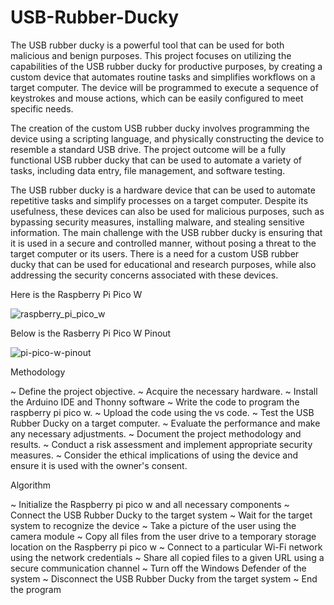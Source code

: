 # USB-Rubber-Ducky




The USB rubber ducky is a powerful tool that can be used for both malicious and benign purposes. This project focuses on utilizing the capabilities of the USB rubber ducky for productive purposes, by creating a custom device that automates routine tasks and simplifies workflows on a target computer. The device will be programmed to execute a sequence of keystrokes and mouse actions, which can be easily configured to meet specific needs. 

The creation of the custom USB rubber ducky involves programming the device using a scripting language, and physically constructing the device to resemble a standard USB drive. The project outcome will be a fully functional USB rubber ducky that can be used to automate a variety of tasks, including data entry, file management, and software testing.




The USB rubber ducky is a hardware device that can be used to automate repetitive tasks and simplify processes on a target computer. Despite its usefulness, these devices can also be used for malicious purposes, such as bypassing security measures, installing malware, and stealing sensitive information.
The main challenge with the USB rubber ducky is ensuring that it is used in a secure and controlled manner, without posing a threat to the target computer or its users. There is a need for a custom USB rubber ducky that can be used for educational and research purposes, while also addressing the security concerns associated with these devices.




Here is the Raspberry Pi Pico W 

![raspberry_pi_pico_w](https://github.com/Vaibhav1730/USB-Rubber-Ducky/assets/116676361/17a0a619-b9e0-42ac-b235-4ac7484f72d5)

Below is the Rasberry Pi Pico W Pinout

![pi-pico-w-pinout](https://github.com/Vaibhav1730/USB-Rubber-Ducky/assets/116676361/89a68042-315e-4d66-8ffc-9ff23a5ab13d)


Methodology

~	Define the project objective.
~ Acquire the necessary hardware.
~ Install the Arduino IDE and Thonny software
~ Write the code to program the raspberry pi pico w.
~ Upload the code using the vs code.
~ Test the USB Rubber Ducky on a target computer.
~ Evaluate the performance and make any necessary adjustments.
~ Document the project methodology and results.
~ Conduct a risk assessment and implement appropriate security measures.
~ Consider the ethical implications of using the device and ensure it is used with the owner's consent.   


Algorithm 

~ Initialize the Raspberry pi pico w and all necessary components
~ Connect the USB Rubber Ducky to the target system
~ Wait for the target system to recognize the device
~ Take a picture of the user using the camera module
~ Copy all files from the user drive to a temporary storage location on the Raspberry pi pico w
~ Connect to a particular Wi-Fi network using the network credentials
~ Share all copied files to a given URL using a secure communication channel
~ Turn off the Windows Defender of the system
~ Disconnect the USB Rubber Ducky from the target system
~ End the program








